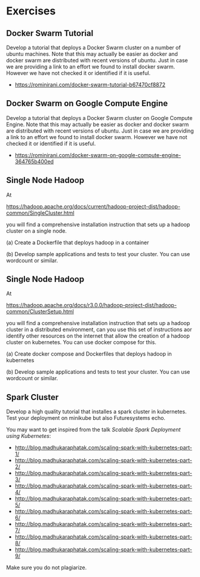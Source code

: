 Exercises
=========

Docker Swarm Tutorial
---------------------

Develop a tutorial that deploys a Docker Swarm cluster on a number of
ubuntu machines. Note that this may actually be easier as docker and
docker swarm are distributed with recent versions of ubuntu. Just in
case we are providing a link to an effort we found to install docker
swarm. However we have not checked it or identified if it is useful.

* <https://rominirani.com/docker-swarm-tutorial-b67470cf8872>

Docker Swarm on Google Compute Engine
-------------------------------------

Develop a tutorial that deploys a Docker Swarm cluster on Google Compute
Engine. Note that this may actually be easier as docker and docker swarm
are distributed with recent versions of ubuntu. Just in case we are
providing a link to an effort we found to install docker swarm. However
we have not checked it or identified if it is useful.

* <https://rominirani.com/docker-swarm-on-google-compute-engine-364765b400ed>

Single Node Hadoop
------------------

At

<https://hadoop.apache.org/docs/current/hadoop-project-dist/hadoop-common/SingleCluster.html>

you will find a comprehensive installation instruction that sets up a
hadoop cluster on a single node.

\(a) Create a Dockerfile that deploys hadoop in a container

\(b) Develop sample applications and tests to test your cluster. You can
use wordcount or similar.

Single Node Hadoop
------------------

At

<https://hadoop.apache.org/docs/r3.0.0/hadoop-project-dist/hadoop-common/ClusterSetup.html>

you will find a comprehensive installation instruction that sets up a
hadoop cluster in a distributed environment, can you use this set of
instructions aor identify other resources on the internet that allow the
creation of a hadoop cluster on kubernetes. You can use docker compose
for this.

\(a) Create docker compose and Dockerfiles that deploys hadoop in
kubernetes

\(b) Develop sample applications and tests to test your cluster. You can
use wordcount or similar.

Spark Cluster
-------------

Develop a high quality tutorial that installes a spark cluster in
kubernetes. Test your deployment on minikube but also Futuresystems
echo.

You may want to get inspired from the talk *Scalable Spark Deployment
using Kubernetes*:

* <http://blog.madhukaraphatak.com/scaling-spark-with-kubernetes-part-1/>
* <http://blog.madhukaraphatak.com/scaling-spark-with-kubernetes-part-2/>
* <http://blog.madhukaraphatak.com/scaling-spark-with-kubernetes-part-3/>
* <http://blog.madhukaraphatak.com/scaling-spark-with-kubernetes-part-4/>
* <http://blog.madhukaraphatak.com/scaling-spark-with-kubernetes-part-5/>
* <http://blog.madhukaraphatak.com/scaling-spark-with-kubernetes-part-6/>
* <http://blog.madhukaraphatak.com/scaling-spark-with-kubernetes-part-7/>
* <http://blog.madhukaraphatak.com/scaling-spark-with-kubernetes-part-8/>
* <http://blog.madhukaraphatak.com/scaling-spark-with-kubernetes-part-9/>

Make sure you do not plagiarize.
